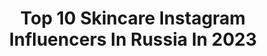 ---
title: Top 10 Skincare Instagram Influencers In Russia In 2023
description: >-
  Find top skincare Instagram influencers in Russia in 2023. Most popular hashtags: #skincare #kbeauty #koreancosmetics.
platform: Instagram
hits: 50
text_top: Identify the most popular Instagram accounts on inBeat.
text_bottom: Our platform has 50 Instagram influencers like this in Russia for you to pitch.
profiles:
  - username: "daryabogemovna"
    fullname: >-
      Darya Bogemovna 🌱
    bio: >-
      Makeup & skincare blogger ▫️Создаю видео о косметике с особой эстетикой ⠀ Collab: @pr.daryabogemovna
    location: "Russia"
    followers: 15218
    engagement: 626
    commentsToLikes: 0.049893
    id: ckaovo18y5erv0i78n5v375m9
    verified: false
    hashtags: "#kiehlsrussia, #kbeauty, #dodoskin, #korean"
  - username: "glamorable"
    fullname: >-
      Anastasia • Blogger (35+)
    bio: >-
      Sharing passion for skincare and wellness since 2011 • #BeGlamorable 👩‍🔬 Pro-science 💌 anastasia@glamorable.com
    location: "Russia"
    followers: 45274
    engagement: 70
    commentsToLikes: 0.061583
    id: ck9wd29drdquv0j786735tuso
    verified: false
    hashtags: "#kbeauty, #texturetuesday, #octolyfamily, #gifted"
  - username: "sou_beau"
    fullname: >-
      aLena, акне, эстетика.
    bio: >-
      Aesthetic skincare. ⠀ ⠀ ⠀Skincare influencer and visual creator. ⠀ ⠀⛱ Saransk, Russia
    location: "Russia"
    followers: 4382
    engagement: 731
    commentsToLikes: 0.119917
    id: ck8svuzw2csn40j78bwww9225
    verified: false
    hashtags: "#texturetuesday, #texturethursday"
  - username: "diana_suvorova"
    fullname: >-
      Diana Suvorova
    bio: >-
      Косметическая королева👑 Расскажу о новинках первой💄🇺🇦 600К красоток на YouTube iHerb 🌱-5% GVP621
    location: "Russia"
    followers: 94680
    engagement: 422
    commentsToLikes: 0.047078
    id: ck13clfx80x4w0i191o1s3lac
    verified: false
    hashtags: "#makeup, #makeuptutorial, #skincare, #sheinhaul"
  - username: "brella_russia"
    fullname: >-
      Магазин корейской косметики🌸
    bio: >-
      💯 Оригинал! ‼️ Самые низкие цены! 🌺 Помощь в подборе косметики! 🚘 Доставка по всей России! 🌼Все подробности ➡️ direct
    location: "Russia"
    followers: 21282
    engagement: 16
    commentsToLikes: 0.015560
    id: ck13a1re2o6zr0i19rrurgjo1
    verified: false
    hashtags: "#skincare, #bortox, #medipeel, #koreancosmetics"
  - username: "katrinniell86"
    fullname: >-
      Екатерина
    bio: >-
      💎Russia / Nefteyugansk🇷🇺 💎Beautyblog 💄🛍🌹 💎Combination sensitive skin👧 💎Делюсь мнением о косметике и уходе из личного опыта😉
    location: "Russia"
    followers: 16582
    engagement: 261
    commentsToLikes: 0.231969
    id: ck5byn6vcpgzo0i115r1epryd
    verified: false
    hashtags: "#stylekorean, #duftndoft, #koreacosmetic, #beautyblog"
  - username: "rechkina_ann"
    fullname: >-
      АНЯ,БЬЮТИ СО СТАЖЕМ
    bio: >-
      🇷🇺Saint-Petersburg 23года 🍼Родилась с макияжем 🍼 🦋Для души @recannin 🦋
    location: "Russia"
    followers: 33545
    engagement: 100
    commentsToLikes: 0.048161
    id: ck6u6ceaces8n0j71n4tjqx8w
    verified: false
    hashtags: "#makeupbyme, #manchestermua, #instatag, #christmasmakeup"
  - username: "zeitun_ru"
    fullname: >-
      ZEITUN | Натуральная косметика
    bio: >-
      СЕКРЕТЫ КРАСОТЫ ВОСТОКА ✨ Легендарное алеппское мыло 💫 Арабские масла и эликсиры ✨Всё для роскошного SPA дома 👇Контакты и ссылки на магазины здесь ⠀
    location: "Russia"
    followers: 34745
    engagement: 94
    commentsToLikes: 0.072810
    id: ck139f1fgkzx20i19tk3yj660
    verified: false
    hashtags: "#zeitun, #skincareproduct, #spa, #skincare"
  - username: "vegakbeauty"
    fullname: >-
      Vegakbeauty
    bio: >-
      Вика👻 навигация #vega_kbeauty 🖤Распаковки в сторис 🖤Не краду статьи из гугла 🖤Полезные заметки 🖤Никакой бытовухи 😼 На мои фото ссылка обязательна!
    location: "Russia"
    followers: 2615
    engagement: 910
    commentsToLikes: 0.115509
    id: ck6uifscteu4o0j71ydhm4clu
    verified: false
    hashtags: "#podrygka, #colormakeup, #korean, #makeupblog"
  - username: "ohmystasya"
    fullname: >-
      Привет Witches 🌒🌕🌘
    bio: >-
      АНАСТАСИЯ ⠀ И мудрец 🧠 И красотец ✨ И юмором шутец🌚 Во имя Луны🤟🏼 Для предложений stasyaishere@gmail.com PR аккаунт @ohmy.pr
    location: "Russia"
    followers: 43136
    engagement: 966
    commentsToLikes: 0.038233
    id: ck0tu3g945gmv0i19t54hwqoa
    verified: false
    hashtags: "#skincare, #gre, #essential, #skind8results"
---